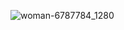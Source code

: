 ![woman-6787784_1280](https://github.com/RVCC-IDMX/my-bot-Niaraa/assets/123399425/fa52db10-1343-43a1-9b9b-ecc1f7307de2)
